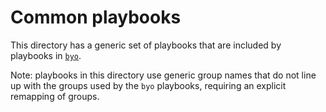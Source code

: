 # Common playbooks

This directory has a generic set of playbooks that are included by playbooks in
[`byo`](../byo).

Note: playbooks in this directory use generic group names that do not line up
with the groups used by the `byo` playbooks, requiring an explicit remapping of
groups.
